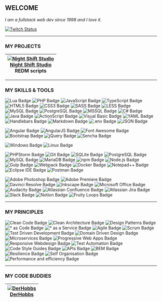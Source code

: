 ## WELCOME
*I am a fullstack web dev since 1998 and I love it.*

[![Twitch Status](https://img.shields.io/twitch/status/systemneo?style=for-the-badge&logo=twitch&logoColor=fff)](https://www.twitch.tv/systemneo)

---

### MY PROJECTS
| [![Night Shift Studio](https://avatars.githubusercontent.com/u/114626586?s=100&v=4)<br />Night Shift Studio](https://night-shift-studio.com/)<br />REDM scripts |
|:------:|

---

### MY SKILLS & TOOLS
![Lua Badge](https://img.shields.io/badge/Lua-2C2D72?logo=lua&logoColor=fff&style=for-the-badge)
![PHP Badge](https://img.shields.io/badge/PHP-2C2D72?logo=php&logoColor=fff&style=for-the-badge)
![JavaScript Badge](https://img.shields.io/badge/JavaScript-2C2D72?logo=javascript&logoColor=fff&style=for-the-badge)
![TypeScript Badge](https://img.shields.io/badge/TypeScript-2C2D72?logo=typescript&logoColor=fff&style=for-the-badge)
![HTML5 Badge](https://img.shields.io/badge/HTML5-2C2D72?logo=html5&logoColor=fff&style=for-the-badge)
![CSS3 Badge](https://img.shields.io/badge/CSS3-2C2D72?logo=css3&logoColor=fff&style=for-the-badge)
![SASS Badge](https://img.shields.io/badge/SASS-2C2D72?logo=sass&logoColor=fff&style=for-the-badge)
![LESS Badge](https://img.shields.io/badge/LESS-2C2D72?logo=less&logoColor=fff&style=for-the-badge)
![MySQL Badge](https://img.shields.io/badge/MySQL-2C2D72?style=for-the-badge&logo=mysql&logoColor=fff)
![PostgreSQL Badge](https://img.shields.io/badge/PostgreSQL-2C2D72?style=for-the-badge&logo=postgresql&logoColor=fff)
![MSSQL Badge](https://img.shields.io/badge/MSSQL-2C2D72?style=for-the-badge&logo=microsoftsqlserver&logoColor=fff)
![C# Badge](https://img.shields.io/badge/C%23-2C2D72?logo=csharp&logoColor=fff&style=for-the-badge)
![Java Badge](https://img.shields.io/badge/Java-2C2D72?logo=oracle&logoColor=fff&style=for-the-badge)
![ActionScript Badge](https://img.shields.io/badge/ActionScript-2C2D72?style=for-the-badge&logo=adobe)
![Visual Basic Badge](https://img.shields.io/badge/Visual%20Basic-2C2D72?style=for-the-badge&logo=visualbasic&logoColor=fff)
![YAML Badge](https://img.shields.io/badge/YAML-2C2D72?style=for-the-badge&logo=yaml&logoColor=fff)
![Handlebars Badge](https://img.shields.io/badge/Handlebars-2C2D72?style=for-the-badge&logo=handlebarsdotjs&logoColor=fff)
![Markdown Badge](https://img.shields.io/badge/Markdown-2C2D72?style=for-the-badge&logo=markdown&logoColor=fff)
![.env Badge](https://img.shields.io/badge/.env-2C2D72?style=for-the-badge&logo=dotenv&logoColor=fff)
![JSON Badge](https://img.shields.io/badge/JSON-2C2D72?style=for-the-badge&logo=json&logoColor=fff)

![Angular Badge](https://img.shields.io/badge/Angular-DD0031?logo=angular&logoColor=fff&style=for-the-badge)
![AngularJS Badge](https://img.shields.io/badge/AngularJS-DD0031?logo=angular&logoColor=fff&style=for-the-badge)
![Font Awesome Badge](https://img.shields.io/badge/Font%20Awesome-DD0031?logo=fontawesome&logoColor=fff&style=for-the-badge)
![Bootstrap Badge](https://img.shields.io/badge/Bootstrap-DD0031?logo=bootstrap&logoColor=fff&style=for-the-badge)
![jQuery Badge](https://img.shields.io/badge/jQuery-DD0031?logo=jquery&logoColor=fff&style=for-the-badge)
![Sencha Badge](https://img.shields.io/badge/Sencha-DD0031?logo=sencha&logoColor=fff&style=for-the-badge)

![Windows Badge](https://img.shields.io/badge/Windows-0078D6?logo=windows&logoColor=fff&style=for-the-badge)
![Linux Badge](https://img.shields.io/badge/Linux-0078D6?logo=linux&logoColor=fff&style=for-the-badge)

![PHPStorm Badge](https://img.shields.io/badge/PHPStorm-F05032?logo=phpstorm&logoColor=fff&style=for-the-badge)
![Git Badge](https://img.shields.io/badge/Git-F05032?logo=git&logoColor=fff&style=for-the-badge)
![SQLite Badge](https://img.shields.io/badge/SQLite-F05032?logo=sqlite&logoColor=fff&style=for-the-badge)
![PostgreSQL Badge](https://img.shields.io/badge/PostgreSQL-F05032?logo=postgresql&logoColor=fff&style=for-the-badge)
![MySQL Badge](https://img.shields.io/badge/MySQL-F05032?logo=mysql&logoColor=fff&style=for-the-badge)
![MariaDB Badge](https://img.shields.io/badge/MariaDB-F05032?logo=mariadb&logoColor=fff&style=for-the-badge)
![npm Badge](https://img.shields.io/badge/npm-F05032?logo=npm&logoColor=fff&style=for-the-badge)
![Node.js Badge](https://img.shields.io/badge/Node.js-F05032?logo=nodedotjs&logoColor=fff&style=for-the-badge)
![Gulp Badge](https://img.shields.io/badge/Gulp-F05032?logo=gulp&logoColor=fff&style=for-the-badge)
![Webpack Badge](https://img.shields.io/badge/Webpack-F05032?logo=webpack&logoColor=fff&style=for-the-badge)
![Docker Badge](https://img.shields.io/badge/Docker-F05032?logo=docker&logoColor=fff&style=for-the-badge)
![Notepad++ Badge](https://img.shields.io/badge/Notepad%2B%2B-F05032?logo=notepadplusplus&logoColor=fff&style=for-the-badge)
![Eclipse IDE Badge](https://img.shields.io/badge/Eclipse_IDE-F05032?logo=eclipseide&logoColor=fff&style=for-the-badge)
![Postman Badge](https://img.shields.io/badge/Postman-F05032?logo=postman&logoColor=fff&style=for-the-badge)

![Adobe Photoshop Badge](https://img.shields.io/badge/Adobe%20Photoshop-31A8FF?logo=adobephotoshop&logoColor=fff&style=for-the-badge)
![Adobe Premiere Badge](https://img.shields.io/badge/Adobe%20Premiere-31A8FF?logo=adobepremierepro&logoColor=fff&style=for-the-badge)
![Davinci Resolve Badge](https://img.shields.io/badge/Davinci%20Resolve-31A8FF?style=for-the-badge&logo=blackmagicdesign&logoColor=fff)
![Inkscape Badge](https://img.shields.io/badge/Inkscape-31A8FF?style=for-the-badge&logo=inkscape&logoColor=fff)
![Microsoft Office Badge](https://img.shields.io/badge/Microsoft%20Office-31A8FF?logo=microsoft&logoColor=fff&style=for-the-badge)
![Audacity Badge](https://img.shields.io/badge/Audacity-31A8FF?logo=audacity&logoColor=fff&style=for-the-badge)
![Atlassian Confluence Badge](https://img.shields.io/badge/Atlassian%20Confluence-31A8FF?logo=confluence&logoColor=fff&style=for-the-badge)
![Atlassian Jira Badge](https://img.shields.io/badge/Atlassian%20Jira-31A8FF?logo=jira&logoColor=fff&style=for-the-badge)
![Slack Badge](https://img.shields.io/badge/Slack-31A8FF?logo=slack&logoColor=fff&style=for-the-badge)
![Notion Badge](https://img.shields.io/badge/Notion-31A8FF?logo=notion&logoColor=fff&style=for-the-badge)
![Fruity Loops Badge](https://img.shields.io/badge/Fruity_Loops-31A8FF?style=for-the-badge)

---

### MY PRINCIPLES
![Clean Code Badge](https://img.shields.io/badge/Clean%20Code-000?style=for-the-badge)
![Clean Architecture Badge](https://img.shields.io/badge/Clean%20Architecture-000?style=for-the-badge)
![Design Patterns Badge](https://img.shields.io/badge/Design%20Patterns-000?style=for-the-badge)
![* as Code Badge](https://img.shields.io/badge/*%20as%20Code-000?style=for-the-badge)
![* as a Service Badge](https://img.shields.io/badge/*%20as%20a%20Service-000?style=for-the-badge)
![Agile Badge](https://img.shields.io/badge/Agile-000?style=for-the-badge)
![Scrum Badge](https://img.shields.io/badge/Scrum-000?style=for-the-badge)
![Test Driven Development Badge](https://img.shields.io/badge/Test_Driven_Development-000?style=for-the-badge)
![Domain Driven Design Badge](https://img.shields.io/badge/Domain_Driven_Design-000?style=for-the-badge)
![Microservices Badge](https://img.shields.io/badge/Microservices-000?style=for-the-badge)
![Progressive Web Apps Badge](https://img.shields.io/badge/Progressive_Web_Apps-000?style=for-the-badge)
![Responsive Webdesign Badge](https://img.shields.io/badge/Responsive_Webdesign-000?style=for-the-badge)
![Test Automation Badge](https://img.shields.io/badge/Test_Automation-000?style=for-the-badge)
![Code Style Guides Badge](https://img.shields.io/badge/Code_Style_Guides-000?style=for-the-badge)
![APIs Badge](https://img.shields.io/badge/There_is_an_API_for_it-000?style=for-the-badge)
![BEM Badge](https://img.shields.io/badge/BEM-000?style=for-the-badge)
![Resilience Badge](https://img.shields.io/badge/Resilience-000?style=for-the-badge)
![Self Organisation Badge](https://img.shields.io/badge/Self_Organisation-000?style=for-the-badge)
![Performance and efficiency Badge](https://img.shields.io/badge/Performance_%26_efficiency-000?style=for-the-badge)

---

### MY CODE BUDDIES
| [![DerHobbs](https://avatars.githubusercontent.com/u/101003021?s=100&v=4)<br />DerHobbs](https://github.com/DerHobbs) |
|:------:|
<!--
![Neo´s GitHub stats](https://github-readme-stats.vercel.app/api?username=systemneo&show_icons=true&theme=dark)
-->
